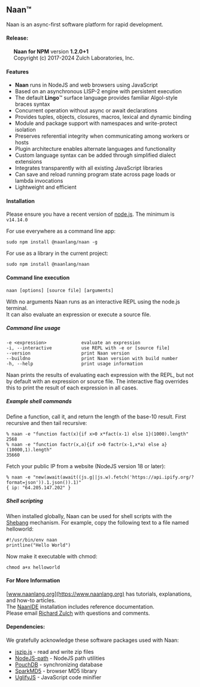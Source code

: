 **Naan**™
-----

Naan is an async-first software platform for rapid development.

#### Release:
     **Naan for NPM** version **1.2.0+1**  
     Copyright (c) 2017-2024 Zulch Laboratories, Inc.

#### Features
- **Naan** runs in NodeJS and web browsers using JavaScript
- Based on an asynchronous LISP-2 engine with persistent execution
- The default **Lingo**™ surface language provides familiar Algol-style braces syntax
- Concurrent operation without async or await declarations
- Provides tuples, objects, closures, macros, lexical and dynamic binding
- Module and package support with namespaces and write-protect isolation
- Preserves referential integrity when communicating among workers or hosts
- Plugin architecture enables alternate languages and functionality
- Custom language syntax can be added through simplified dialect extensions
- Integrates transparently with all existing JavaScript libraries
- Can save and reload running program state across page loads or lambda invocations
- Lightweight and efficient

#### Installation

Please ensure you have a recent version of [node.js](http://nodejs.org/). The minimum is `v14.14.0`

For use everywhere as a command line app:

    sudo npm install @naanlang/naan -g

For use as a library in the current project:

    sudo npm install @naanlang/naan

#### Command line execution

    naan [options] [source file] [arguments]

With no arguments Naan runs as an interactive REPL using the node.js terminal.  
It can also evaluate an expression or execute a source file.

##### Command line usage

    -e <expression>             evaluate an expression
    -i, --interactive           use REPL with -e or [source file]
    --version                   print Naan version
    --buildno                   print Naan version with build number
    -h, --help                  print usage information

Naan prints the results of evaluating each expression with the REPL, but not
by default with an expression or source file. The interactive flag overrides
this to print the result of each expression in all cases.

##### Example shell commands

Define a function, call it, and return the length of the base-10 result. First recursive and then tail recursive:

```
% naan -e "function fact(x){if x>0 x*fact(x-1) else 1}(1000).length"
2568
% naan -e "function factr(x,a){if x>0 factr(x-1,x*a) else a}(10000,1).length"
35660
```
Fetch your public IP from a website (NodeJS version 18 or later):

```
% naan -e "new(await(await((js.g||js.w).fetch('https://api.ipify.org/?format=json')).1.json()).1)"
{ ip: "64.205.147.202" }
```


##### Shell scripting

When installed globally, Naan can be used for shell scripts with the [Shebang](https://en.wikipedia.org/wiki/Shebang_(Unix))
mechanism. For example, copy the following text to a file named helloworld:

    #!/usr/bin/env naan
    printline("Hello World")

Now make it executable with chmod:

    chmod a+x helloworld

#### For More Information

[www.naanlang.org](https://www.naanlang.org) has tutorials, explanations, and how-to articles.  
The [NaanIDE](https://www.npmjs.com/package/@naanlang/naanide) installation includes reference documentation.  
Please email [Richard Zulch](mailto:naanlang@zulchlabs.com) with questions and comments.

#### Dependencies:
We gratefully acknowledge these software packages used with Naan:  
- [jszip.js](http://stuartk.com/jszip) - read and write zip files  
- [NodeJS-path](https://nodejs.org/) - NodeJS path utilities  
- [PouchDB](https://pouchdb.com/) - synchronizing database  
- [SparkMD5](https://github.com/satazor/js-spark-md5) - browser MD5 library  
- [UglifyJS](https://github.com/mishoo/UglifyJS) - JavaScript code minifier  
